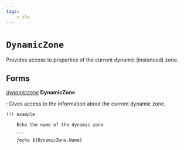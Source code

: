 ```yaml
---
tags:
    - tlo
---
```


# `DynamicZone`

Provides access to properties of the current dynamic (instanced) zone.


## Forms

[_dynamiczone_][dynamiczone] **DynamicZone**

:   Gives access to the information about the current dynamic zone.

    !!! example

        Echo the name of the dynamic zone

        ```
        /echo ${DynamicZone.Name}
        ```


[dynamiczone]: ../data-types/datatype-dynamiczone.md